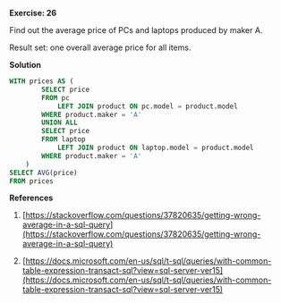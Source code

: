 **Exercise: 26**

Find out the average price of PCs and laptops produced by maker A.

Result set: one overall average price for all items.

**Solution**

```sql
WITH prices AS (
		SELECT price
		FROM pc
			LEFT JOIN product ON pc.model = product.model
		WHERE product.maker = 'A'
		UNION ALL
		SELECT price
		FROM laptop
			LEFT JOIN product ON laptop.model = product.model
		WHERE product.maker = 'A'
	)
SELECT AVG(price)
FROM prices
```
**References**

1. [https://stackoverflow.com/questions/37820635/getting-wrong-average-in-a-sql-query](https://stackoverflow.com/questions/37820635/getting-wrong-average-in-a-sql-query)

2. [https://docs.microsoft.com/en-us/sql/t-sql/queries/with-common-table-expression-transact-sql?view=sql-server-ver15](https://docs.microsoft.com/en-us/sql/t-sql/queries/with-common-table-expression-transact-sql?view=sql-server-ver15)